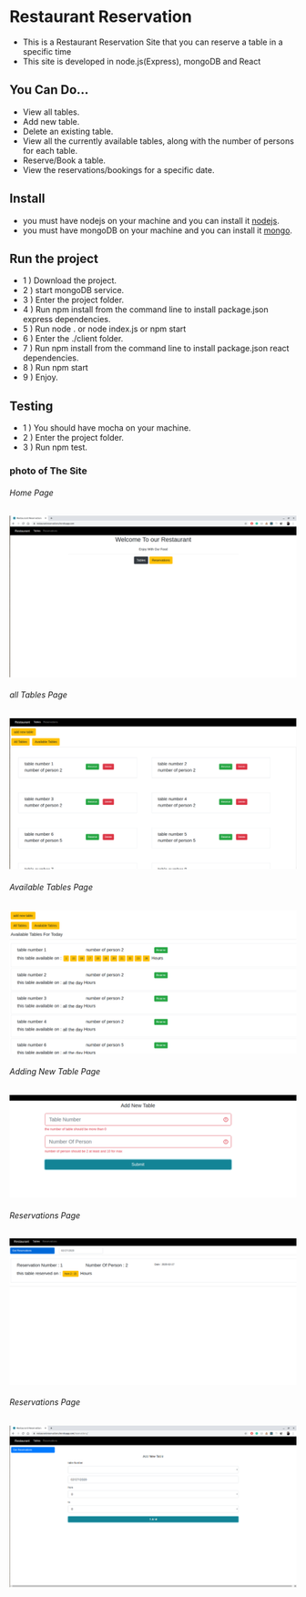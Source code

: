 # Restaurant Reservation
* This is a Restaurant Reservation Site that you can reserve a table in a specific time
* This site is developed in node.js(Express), mongoDB and React 


## You Can Do... 
* View all tables.
* Add new table.
* Delete an existing table.
* View all the currently available tables, along with the number of persons for each table.
* Reserve/Book a table.
* View the reservations/bookings for a specific date.


## Install
* you must have nodejs on your machine and you can install it [nodejs](https://nodejs.org/en/download/).
* you must have mongoDB on your machine and you can install it [mongo](https://docs.mongodb.com/manual/installation/).

## Run the project
* 1 ) Download the project.
* 2 ) start mongoDB service.
* 3 ) Enter the project folder.
* 4 ) Run npm install from the command line to install package.json express dependencies. 
* 5 ) Run node . or node  index.js or npm start
* 6 ) Enter the ./client folder.
* 7 )  Run npm install from the command line to install package.json react dependencies. 
* 8 ) Run npm start
* 9 ) Enjoy.

## Testing
* 1 ) You should have mocha on your machine.
* 2 ) Enter the project folder.
* 3 ) Run npm test.



### photo of The Site

###### Home Page
![alt text](./client/images/home.png)

###### all Tables Page
![alt text](./client/images/allTables.png)

###### Available Tables Page
![alt text](./client/images/availableTables.png)

###### Adding New Table Page
![alt text](./client/images/addnewTable.png)

###### Reservations Page
![alt text](./client/images/getReservations.png)

###### Reservations Page
![alt text](./client/images/addNewReservsation.png)
